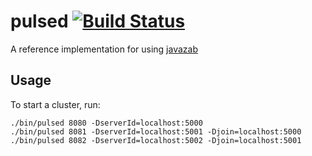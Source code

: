 pulsed [![Build Status](https://travis-ci.org/ZK-1931/pulsed.svg?branch=master)](https://travis-ci.org/ZK-1931/pulsed)
=====

A reference implementation for using [javazab](https://github.com/ZK-1931/javazab)

Usage
-----
To start a cluster, run:

    ./bin/pulsed 8080 -DserverId=localhost:5000
    ./bin/pulsed 8081 -DserverId=localhost:5001 -Djoin=localhost:5000
    ./bin/pulsed 8082 -DserverId=localhost:5002 -Djoin=localhost:5001
